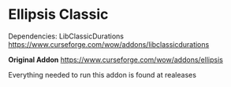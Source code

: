 # Ellipsis Classic

Dependencies: LibClassicDurations
https://www.curseforge.com/wow/addons/libclassicdurations

**Original Addon**
https://www.curseforge.com/wow/addons/ellipsis

Everything needed to run this addon is found at realeases
